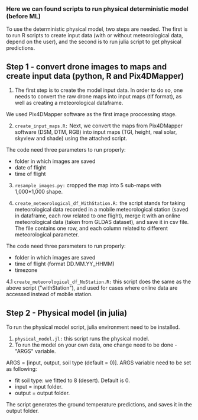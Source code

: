 ### Here we can found scripts to run physical deterministic model (before ML)
To use the deterministic physical model, two steps are needed. 
The first is to run R scripts to create input data (with or without meteorological data, depend on the user), and the second is to run julia script to get physical predictions.

## Step 1 - convert drone images to maps and create input data (python, R and Pix4DMapper)
1. The first step is to create the model input data. In order to do so, one needs to convert the raw drone maps into input maps (tif format), as well as creating a meteorological dataframe.

We used Pix4DMapper software as the first image proccessing stage.

2. `create_input_maps.R:` Next, we convert the maps from Pix4DMapper software (DSM, DTM, RGB) into input maps (TGI, height, real solar, skyview and shade) using the attached script.  

The code need three parameters to run properly: 
  - folder in which images are saved
  - date of flight
  - time of flight

3. `resample_images.py:` cropped the map into 5 sub-maps with  1,000*1,000 shape.

4. `create_meteorological_df_WithStation.R:` the script stands for taking meteorological data recorded in a mobile meteorological station (saved in dataframe, each row related to one flight), merge it with an online meteorological data (taken from GLDAS dataset), and save it in csv file. The file contains one row, and each column related to different meteorological parameter.
    
The code need three parameters to run properly: 
  - folder in which images are saved
  - time of flight (format DD.MM.YY_HHMM)
  - timezone

  4.1 `create_meteorological_df_NoStation.R:` this script does the same as the above script ("withStation"), and used for cases where online data are accessed instead of mobile station.

##  Step 2 - Physical model (in julia)
To run the physical model script, julia environment need to be installed.
1. `physical_model.jl:` this script runs the physical model.
2. To run the model on your own data, one change need to be done - "ARGS" variable.
   
ARGS = [input, output, soil type (default = 0)]. 
ARGS variable need to be set as following:  
- fit soil type: we fitted to 8 (desert). Default is 0.
- input = input folder.
- output = output folder.

The script generates the ground temperature predictions, and saves it in the output folder.
